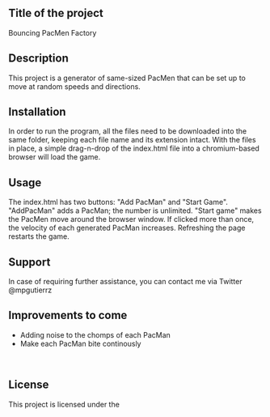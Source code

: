
<h2>Title of the project</h2>
    Bouncing PacMen Factory
<br>
<h2>Description</h2>
    This project is a generator of same-sized PacMen that can be set up to move at random speeds and directions.
<br>
<h2>Installation</h2>
    In order to run the program, all the files need to be downloaded into the same folder, keeping each file name and its extension intact. With the files in place, a simple drag-n-drop of the index.html file into a chromium-based browser will load the game.
<br>
<h2>Usage</h2>
    The index.html has two buttons: "Add PacMan" and "Start Game".
    "AddPacMan" adds a PacMan; the number is unlimited.
    "Start game" makes the PacMen move around the browser window. If clicked more than once, the velocity of each generated PacMan increases.
    Refreshing the page restarts the game.
<br>
<h2>Support</h2>
    In case of requiring further assistance, you can contact me via Twitter @mpgutierrz
<br>
<h2>Improvements to come</h2>
    <ul>
    <li>Adding noise to the chomps of each PacMan</li>
    <li>Make each PacMan bite continously</li>
    </ul>
<br>
<h2>License</h2>
    This project is licensed under the <a href="https://github.com/mp-gutierrez/pacmen-exercise/blob/main/LICENSE> MIT License</a>.

